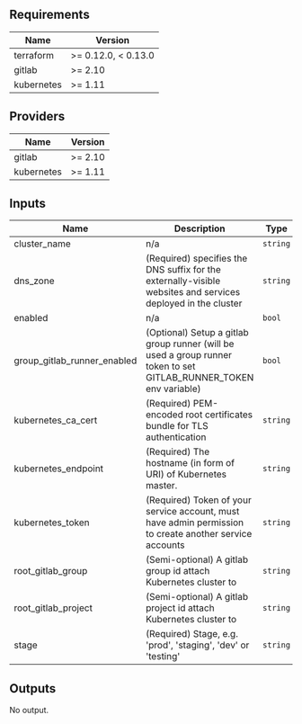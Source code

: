 ## Requirements

| Name | Version |
|------|---------|
| terraform | >= 0.12.0, < 0.13.0 |
| gitlab | >= 2.10 |
| kubernetes | >= 1.11 |

## Providers

| Name | Version |
|------|---------|
| gitlab | >= 2.10 |
| kubernetes | >= 1.11 |

## Inputs

| Name | Description | Type | Default | Required |
|------|-------------|------|---------|:--------:|
| cluster\_name | n/a | `string` | n/a | yes |
| dns\_zone | (Required) specifies the DNS suffix for the externally-visible websites and services deployed in the cluster | `string` | n/a | yes |
| enabled | n/a | `bool` | `true` | no |
| group\_gitlab\_runner\_enabled | (Optional) Setup a gitlab group runner (will be used a group runner token to set GITLAB\_RUNNER\_TOKEN env variable) | `bool` | `false` | no |
| kubernetes\_ca\_cert | (Required) PEM-encoded root certificates bundle for TLS authentication | `string` | n/a | yes |
| kubernetes\_endpoint | (Required) The hostname (in form of URI) of Kubernetes master. | `string` | n/a | yes |
| kubernetes\_token | (Required) Token of your service account, must have admin permission to create another service accounts | `string` | n/a | yes |
| root\_gitlab\_group | (Semi-optional) A gitlab group id attach Kubernetes cluster to | `string` | `""` | no |
| root\_gitlab\_project | (Semi-optional) A gitlab project id attach Kubernetes cluster to | `string` | `""` | no |
| stage | (Required) Stage, e.g. 'prod', 'staging', 'dev' or 'testing' | `string` | n/a | yes |

## Outputs

No output.

